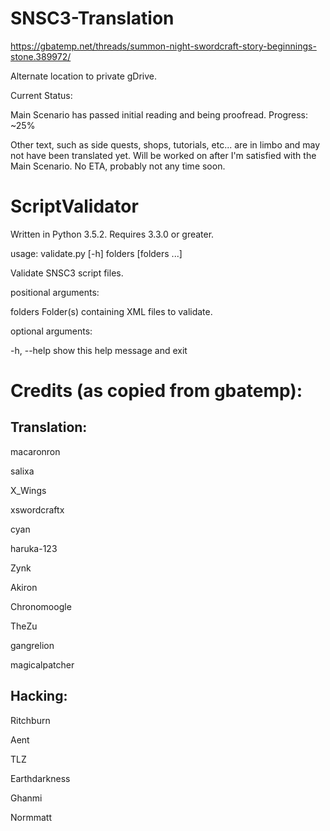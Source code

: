# SNSC3-Translation

https://gbatemp.net/threads/summon-night-swordcraft-story-beginnings-stone.389972/

Alternate location to private gDrive.

Current Status:

Main Scenario has passed initial reading and being proofread. Progress: ~25%

Other text, such as side quests, shops, tutorials, etc... are in limbo and may not have been translated yet. Will be worked on after I'm satisfied with the Main Scenario. No ETA, probably not any time soon.

# ScriptValidator

Written in Python 3.5.2. Requires 3.3.0 or greater.

usage: validate.py [-h] folders [folders ...]

Validate SNSC3 script files.

positional arguments:

  folders     Folder(s) containing XML files to validate.

optional arguments:

  -h, --help  show this help message and exit


# Credits (as copied from gbatemp):

## Translation:

macaronron

salixa

X_Wings

xswordcraftx

cyan

haruka-123

Zynk

Akiron

Chronomoogle

TheZu

gangrelion

magicalpatcher

## Hacking:

Ritchburn

Aent

TLZ

Earthdarkness

Ghanmi

Normmatt
